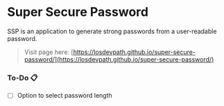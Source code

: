 # Super Secure Password
SSP is an application to generate strong passwords from a user-readable password.

> Visit page here: [https://losdevpath.github.io/super-secure-password/](https://losdevpath.github.io/super-secure-password/)

### **To-Do** 📋
- [ ] Option to select password length